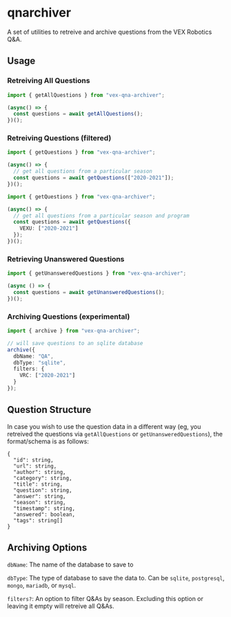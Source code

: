 # qnarchiver

A set of utilities to retreive and archive questions from the VEX Robotics Q&A.

## Usage

### Retreiving All Questions
```ts
import { getAllQuestions } from "vex-qna-archiver";

(async() => {
  const questions = await getAllQuestions();
})();
```

### Retreiving Questions (filtered)

```ts
import { getQuestions } from "vex-qna-archiver";

(async() => {
  // get all questions from a particular season
  const questions = await getQuestions(["2020-2021"]);
})();
```

```ts
import { getQuestions } from "vex-qna-archiver";

(async() => {
  // get all questions from a particular season and program
  const questions = await getQuestions({
    VEXU: ["2020-2021"]
  });
})();
```

### Retrieving Unanswered Questions
```ts
import { getUnansweredQuestions } from "vex-qna-archiver";

(async () => {
  const questions = await getUnansweredQuestions();
})();
```

### Archiving Questions (experimental)
```ts
import { archive } from "vex-qna-archiver";

// will save questions to an sqlite database
archive({
  dbName: "QA",
  dbType: "sqlite",
  filters: {
    VRC: ["2020-2021"]
  }
});
```

## Question Structure
In case you wish to use the question data in a different way (eg, you retreived the questions via `getAllQuestions` or `getUnansweredQuestions`), the format/schema is as follows:
```
{
  "id": string,
  "url": string,
  "author": string,
  "category": string,
  "title": string,
  "question": string,
  "answer": string,
  "season": string,
  "timestamp": string,
  "answered": boolean,
  "tags": string[]
}
```

## Archiving Options

`dbName`: The name of the database to save to

`dbType`: The type of database to save the data to. Can be `sqlite`, `postgresql`, `mongo`, `mariadb`, or `mysql`.

`filters?`: An option to filter Q&As by season. Excluding this option or leaving it empty will retreive all Q&As.